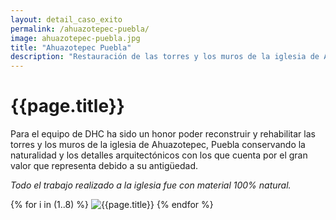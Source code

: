 ```yaml
---
layout: detail_caso_exito
permalink: /ahuazotepec-puebla/
image: ahuazotepec-puebla.jpg
title: "Ahuazotepec Puebla"
description: "Restauración de las torres y los muros de la iglesia de Ahuazotepec, Puebla..."
---
```


<div class="container-fluid mt-3 pb-3">
    <div class="container bg-white">
        <div class="p-5 ">
            <h1 class="cnt-title">{{page.title}}</h1>
            <p>
                Para el equipo de DHC ha sido un honor poder reconstruir y rehabilitar las torres y los muros de la iglesia de Ahuazotepec, Puebla conservando la naturalidad y los detalles arquitectónicos con los que cuenta por el gran valor que representa debido a su antigüedad.
            </p>
            <p class="text-inportant-resalt">
                <em>Todo el trabajo realizado a la iglesia fue con material 100% natural.</em>
            </p>
        </div>
        <div id="gallery" class="container-gallery">
            {% for i in (1..8) %}
            <img alt="{{page.title}}" src="/assets/images/gallerys/ahuazotepec-puebla/thumbnail/{{i}}.jpg"
                data-image="/assets/images/gallerys/ahuazotepec-puebla/{{i}}.jpg" data-description="{{page.title}}">
            {% endfor %}
        </div>
    </div>
</div>
